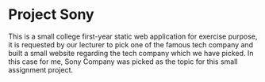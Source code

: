 # Project Sony

This is a small college first-year static web application for exercise purpose, it is requested by our lecturer to pick one of the famous tech company and built a small website regarding the tech company which we have picked. In this case for me, Sony Company was picked as the topic for this small assignment project.  
